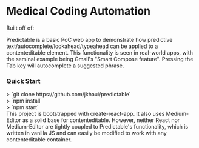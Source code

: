 <h1>Medical Coding Automation</h1>

Built off of:

Predictable is a basic PoC web app to demonstrate how predictive text/autocomplete/lookahead/typeahead
can be applied to a contenteditable element. This functionality is seen in real-world apps, with the 
seminal example being Gmail's "Smart Compose feature". Pressing the Tab key will autocomplete a suggested
phrase.
<br />
<h3>Quick Start</h3>
> `git clone https://github.com/jkhaui/predictable`
<br />
> `npm install`
<br />
> `npm start`

<br />
This project is bootstrapped with create-react-app. It also uses Medium-Editor as a solid
base for contenteditable. However, neither React nor Medium-Editor are tightly coupled to
Predictable's functionality, which is written in vanilla JS and can easily be modified to work with 
any contenteditable container.
<br />